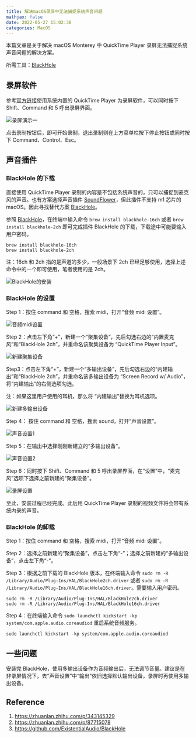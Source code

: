```yaml
---
title: 解决macOS录屏中无法捕捉系统声音问题
mathjax: false
date: 2022-05-27 15:02:38
categories: MacOS
---
```


本篇文章是关于解决 macOS Monterey 中 QuickTime Player 录屏无法捕捉系统声音问题的解决方案。 

所需工具：[BlackHole](https://github.com/ExistentialAudio/BlackHole)

<!-- more -->

## 录屏软件 

参考[官方链接](https://support.apple.com/zh-cn/HT208721)使用系统内置的 QuickTime Player 为录屏软件，可以同时按下 Shift、Command 和 5 呼出录屏界面。

![录屏演示一](https://pico-1258741719.cos.ap-shanghai.myqcloud.com/blog/解决macOS录屏中无法捕捉系统声音问题/%E5%BD%95%E5%B1%8F%E6%BC%94%E7%A4%BA%E4%B8%80.jpeg)

点击录制按钮后，即可开始录制，退出录制则在上方菜单栏按下停止按钮或同时按下 Command、Control、Esc。

## 声音插件 

### BlackHole 的下载

直接使用 QuickTime Player 录制的内容是不包括系统声音的，只可以捕捉到麦克风的声音。也有方案选择声音插件 [SoundFlower](https://github.com/mattingalls/Soundflower)，但此插件不支持 m1 芯片的 macOS。因此寻找替代方案 [BlackHole](https://github.com/ExistentialAudio/BlackHole)。

参照 [BlackHole](https://github.com/ExistentialAudio/BlackHole)，在终端中输入命令 `brew install blackhole-16ch` 或者 `brew install blackhole-2ch` 即可完成插件 BlackHole 的下载，下载途中可能要输入用户密码。

```shell
brew install blackhole-16ch
brew install blackhole-2ch
```

注：16ch 和 2ch 指的是声道的多少，一般场景下 2ch 已经足够使用，选择上述命令中的一个即可使用，笔者使用的是 2ch。

![BlackHole的安装](https://pico-1258741719.cos.ap-shanghai.myqcloud.com/blog/解决macOS录屏中无法捕捉系统声音问题/BlackHole%E7%9A%84%E5%AE%89%E8%A3%85.png)

### BlackHole 的设置

Step 1：按住 command 和 空格，搜索 midi，打开“音频 midi 设置”。

![音频midi设置](https://pico-1258741719.cos.ap-shanghai.myqcloud.com/blog/解决macOS录屏中无法捕捉系统声音问题/%E9%9F%B3%E9%A2%91midi%E8%AE%BE%E7%BD%AE.png)

Step 2：点击左下角“+”，新建一个“聚集设备”，先后勾选右边的“内置麦克风”和“BlackHole 2ch”，并重命名该聚集设备为 “QuickTime Player Input”。

![新建聚集设备](https://pico-1258741719.cos.ap-shanghai.myqcloud.com/blog/解决macOS录屏中无法捕捉系统声音问题/%E6%96%B0%E5%BB%BA%E8%81%9A%E9%9B%86%E8%AE%BE%E5%A4%87.png)

Step3：点击左下角“+”，新建一个“多输出设备”，先后勾选右边的“内建输出”和“BlackHole 2ch”，并重命名该多输出设备为 “Screen Record w/ Audio”，将“内建输出”的右侧选项勾选。

注：如果这里用户使用的耳机，那么将 “内建输出”替换为耳机选项。

![新建多输出设备](https://pico-1258741719.cos.ap-shanghai.myqcloud.com/blog/解决macOS录屏中无法捕捉系统声音问题/%E6%96%B0%E5%BB%BA%E5%A4%9A%E8%BE%93%E5%87%BA%E8%AE%BE%E5%A4%87.png)

Step 4： 按住 command 和 空格，搜索 sound，打开“声音设置”。

![声音设置1](https://pico-1258741719.cos.ap-shanghai.myqcloud.com/blog/解决macOS录屏中无法捕捉系统声音问题/%E5%A3%B0%E9%9F%B3%E8%AE%BE%E7%BD%AE1.png)

Step 5：在输出中选择刚刚新建立的“多输出设备”。

![声音设置2](https://pico-1258741719.cos.ap-shanghai.myqcloud.com/blog/解决macOS录屏中无法捕捉系统声音问题/%E5%A3%B0%E9%9F%B3%E8%AE%BE%E7%BD%AE2.png)

Step 6：同时按下 Shift、Command 和 5 呼出录屏界面，在“设置”中，“麦克风”选项下选择之前新建的“聚集设备”。

![录屏设置](https://pico-1258741719.cos.ap-shanghai.myqcloud.com/blog/解决macOS录屏中无法捕捉系统声音问题/%E5%BD%95%E5%B1%8F%E8%AE%BE%E7%BD%AE.jpeg)

至此，安装过程已经完成。此后用 QuickTime Player 录制的视频文件将会带有系统内录的声音。

### BlackHole 的卸载

Step 1：按住 command 和 空格，搜索 midi，打开“音频 midi 设置”。

Step 2：选择之前新建的“聚集设备”，点击左下角“-”；选择之前新建的“多输出设备”，点击左下角“-”。

Step 3：根据之前下载的 BlackHole 版本，在终端输入命令 `sudo rm -R /Library/Audio/Plug-Ins/HAL/BlackHole2ch.driver` 或者 `sudo rm -R /Library/Audio/Plug-Ins/HAL/BlackHole16ch.driver`。需要输入用户密码。

```shell
sudo rm -R /Library/Audio/Plug-Ins/HAL/BlackHole2ch.driver
sudo rm -R /Library/Audio/Plug-Ins/HAL/BlackHole16ch.driver
```

Step 4：在终端输入命令 `sudo launchctl kickstart -kp system/com.apple.audio.coreaudiod` 重启系统音频服务。

```shell
sudo launchctl kickstart -kp system/com.apple.audio.coreaudiod
```

## 一些问题

安装完 BlackHole，使用多输出设备作为音频输出后，无法调节音量。建议是在非录屏情况下，去“声音设置”中“输出”依旧选择默认输出设备，录屏时再使用多输出设备。

## Reference

1. https://zhuanlan.zhihu.com/p/343145329
2. https://zhuanlan.zhihu.com/p/87715078
3. https://github.com/ExistentialAudio/BlackHole